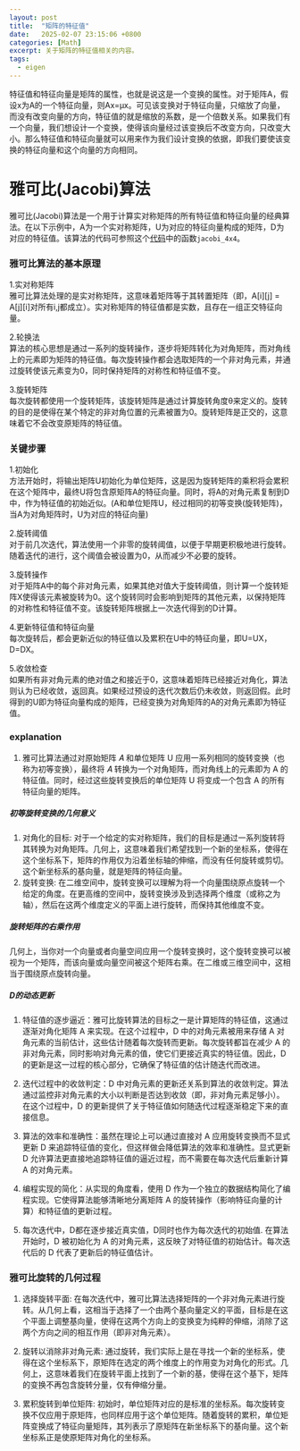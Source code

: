 ```yaml
---
layout: post
title:  "矩阵的特征值"
date:   2025-02-07 23:15:06 +0800
categories: [Math]
excerpt: 关于矩阵的特征值相关的内容。
tags: 
  - eigen
---
```


特征值和特征向量是矩阵的属性，也就是说这是一个变换的属性。对于矩阵A，假设x为A的一个特征向量，则Ax=μx。可见该变换对于特征向量，只缩放了向量，而没有改变向量的方向，特征值的就是缩放的系数，是一个倍数关系。如果我们有一个向量，我们想设计一个变换，使得该向量经过该变换后不改变方向，只改变大小。那么特征值和特征向量就可以用来作为我们设计变换的依据，即我们要使该变换的特征向量和这个向量的方向相同。

# 雅可比(Jacobi)算法

雅可比(Jacobi)算法是一个用于计算实对称矩阵的所有特征值和特征向量的经典算法。在以下示例中，A为一个实对称矩阵，U为对应的特征向量构成的矩阵，D为对应的特征值。该算法的代码可参照这个[代码](https://github.com/blue-stone-j/pnp/blob/main/p3p/p3p.cpp)中的函数`jacobi_4x4`。

### 雅可比算法的基本原理

1.实对称矩阵  
雅可比算法处理的是实对称矩阵，这意味着矩阵等于其转置矩阵（即，A[i][j] = A[j][i]对所有i,j都成立）。实对称矩阵的特征值都是实数，且存在一组正交特征向量。

2.轮换法  
算法的核心思想是通过一系列的旋转操作，逐步将矩阵转化为对角矩阵，而对角线上的元素即为矩阵的特征值。每次旋转操作都会选取矩阵的一个非对角元素，并通过旋转使该元素变为0，同时保持矩阵的对称性和特征值不变。

3.旋转矩阵  
每次旋转都使用一个旋转矩阵，该旋转矩阵是通过计算旋转角度θ来定义的。旋转的目的是使得在某个特定的非对角位置的元素被置为0。旋转矩阵是正交的，这意味着它不会改变原矩阵的特征值。

### 关键步骤

1.初始化  
方法开始时，将输出矩阵U初始化为单位矩阵，这是因为旋转矩阵的乘积将会累积在这个矩阵中，最终U将包含原矩阵A的特征向量。同时，将A的对角元素复制到D中，作为特征值的初始近似。(A和单位矩阵U，经过相同的初等变换(旋转矩阵)，当A为对角矩阵时，U为对应的特征向量)

2.旋转阈值  
对于前几次迭代，算法使用一个非零的旋转阈值，以便于早期更积极地进行旋转。随着迭代的进行，这个阈值会被设置为0，从而减少不必要的旋转。

3.旋转操作  
对于矩阵A中的每个非对角元素，如果其绝对值大于旋转阈值，则计算一个旋转矩阵X使得该元素被旋转为0。这个旋转同时会影响到矩阵的其他元素，以保持矩阵的对称性和特征值不变。该旋转矩阵根据上一次迭代得到的D计算。

4.更新特征值和特征向量  
每次旋转后，都会更新近似的特征值以及累积在U中的特征向量，即U=UX，D=DX。

5.收敛检查  
如果所有非对角元素的绝对值之和接近于0，这意味着矩阵已经接近对角化，算法则认为已经收敛，返回真。如果经过预设的迭代次数后仍未收敛，则返回假。此时得到的U即为特征向量构成的矩阵，已经变换为对角矩阵的A的对角元素即为特征值。

### explanation

1. 雅可比算法通过对原始矩阵 𝐴 和单位矩阵 U 应用一系列相同的旋转变换（也称为初等变换），最终将 𝐴 转换为一个对角矩阵，而对角线上的元素即为 A 的特征值。同时，经过这些旋转变换后的单位矩阵 U 将变成一个包含 A 的所有特征向量的矩阵。

##### 初等旋转变换的几何意义

1. 对角化的目标: 对于一个给定的实对称矩阵，我们的目标是通过一系列旋转将其转换为对角矩阵。几何上，这意味着我们希望找到一个新的坐标系，使得在这个坐标系下，矩阵的作用仅为沿着坐标轴的伸缩，而没有任何旋转或剪切。这个新坐标系的基向量，就是矩阵的特征向量。
2. 旋转变换: 在二维空间中，旋转变换可以理解为将一个向量围绕原点旋转一个给定的角度。在更高维的空间中，旋转变换涉及到选择两个维度（或称之为轴），然后在这两个维度定义的平面上进行旋转，而保持其他维度不变。

##### 旋转矩阵的右乘作用

几何上，当你对一个向量或者向量空间应用一个旋转变换时，这个旋转变换可以被视为一个矩阵，而该向量或向量空间被这个矩阵右乘。在二维或三维空间中，这相当于围绕原点旋转向量。

##### D的动态更新

1. 特征值的逐步逼近：雅可比旋转算法的目标之一是计算矩阵的特征值，这通过逐渐对角化矩阵 A 来实现。在这个过程中，D 中的对角元素被用来存储 A 对角元素的当前估计，这些估计随着每次旋转而更新。每次旋转都旨在减少 A 的非对角元素，同时影响对角元素的值，使它们更接近真实的特征值。因此，D 的更新是这一过程的核心部分，它确保了特征值的估计随迭代而改进。

2. 迭代过程中的收敛判定：D 中对角元素的更新还关系到算法的收敛判定。算法通过监控非对角元素的大小以判断是否达到收敛（即，非对角元素足够小）。在这个过程中，D 的更新提供了关于特征值如何随迭代过程逐渐稳定下来的直接信息。

3. 算法的效率和准确性：虽然在理论上可以通过直接对 A 应用旋转变换而不显式更新 D 来追踪特征值的变化，但这样做会降低算法的效率和准确性。显式更新 D 允许算法更直接地追踪特征值的逼近过程，而不需要在每次迭代后重新计算 A 的对角元素。

4. 编程实现的简化：从实现的角度看，使用 D 作为一个独立的数据结构简化了编程实现。它使得算法能够清晰地分离矩阵 A 的旋转操作（影响特征向量的计算）和特征值的更新过程。

5. 每次迭代中，D都在逐步接近真实值，D同时也作为每次迭代的初始值. 在算法开始时，D 被初始化为 A 的对角元素，这反映了对特征值的初始估计。每次迭代后的 D 代表了更新后的特征值估计。

### 雅可比旋转的几何过程

1. 选择旋转平面: 在每次迭代中，雅可比算法选择矩阵的一个非对角元素进行旋转。从几何上看，这相当于选择了一个由两个基向量定义的平面，目标是在这个平面上调整基向量，使得在这两个方向上的变换变为纯粹的伸缩，消除了这两个方向之间的相互作用（即非对角元素）。

2. 旋转以消除非对角元素: 通过旋转，我们实际上是在寻找一个新的坐标系，使得在这个坐标系下，原矩阵在选定的两个维度上的作用变为对角化的形式。几何上，这意味着我们在旋转平面上找到了一个新的基，使得在这个基下，矩阵的变换不再包含旋转分量，仅有伸缩分量。

3. 累积旋转到单位矩阵: 初始时，单位矩阵对应的是标准的坐标系。每次旋转变换不仅应用于原矩阵，也同样应用于这个单位矩阵。随着旋转的累积，单位矩阵变换成了特征向量矩阵，其列表示了原矩阵在新坐标系下的基向量。这个新坐标系正是使原矩阵对角化的坐标系。
